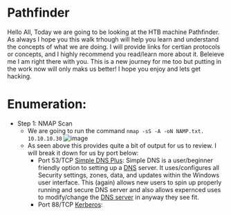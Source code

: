# Pathfinder

Hello All, Today we are going to be looking at the HTB machine Pathfinder. As always I hope you this walk trhough will help you learn and understand the concepts of what we are doing. I will provide links for certian protocols or concepts, and I highly recommend you read/learn more about it. Beleieve me I am right there with you. This is a new journey for me too but putting in the work now will only maks us better! I hope you enjoy and lets get hacking. 

# Enumeration: 

- Step 1: NMAP Scan
  - We are going to run the command `nmap -sS -A -oN NAMP.txt. 10.10.10.30`
    ![image](https://user-images.githubusercontent.com/29686845/136679722-9e4ed0f7-3b0a-4277-a8b7-24152feae9b2.png)
  - As seen above this provides quite a bit of output for us to review. I will break it down for us by port below:
    - Port 53/TCP [Simple DNS Plus](https://simpledns.plus/): Simple DNS is a user/beginner friendly option to setting up a [DNS](https://www.cloudflare.com/learning/dns/what-is-dns/) server. It uses/configures all Security settings, zones, data, and updates within the Windows user interface. This (again) allows new users to spin up properly running and secure DNS server and also allows expernced uses to modify/change the [DNS server](https://www.cloudflare.com/learning/dns/what-is-a-dns-server/) in anyway they see fit.
    - Port 88/TCP [Kerberos](https://www.simplilearn.com/what-is-kerberos-article): 
